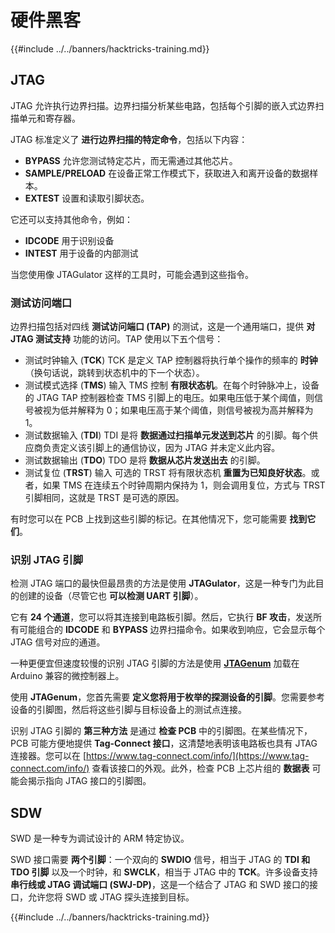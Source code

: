 # 硬件黑客

{{#include ../../banners/hacktricks-training.md}}

## JTAG

JTAG 允许执行边界扫描。边界扫描分析某些电路，包括每个引脚的嵌入式边界扫描单元和寄存器。

JTAG 标准定义了 **进行边界扫描的特定命令**，包括以下内容：

- **BYPASS** 允许您测试特定芯片，而无需通过其他芯片。
- **SAMPLE/PRELOAD** 在设备正常工作模式下，获取进入和离开设备的数据样本。
- **EXTEST** 设置和读取引脚状态。

它还可以支持其他命令，例如：

- **IDCODE** 用于识别设备
- **INTEST** 用于设备的内部测试

当您使用像 JTAGulator 这样的工具时，可能会遇到这些指令。

### 测试访问端口

边界扫描包括对四线 **测试访问端口 (TAP)** 的测试，这是一个通用端口，提供 **对 JTAG 测试支持** 功能的访问。TAP 使用以下五个信号：

- 测试时钟输入 (**TCK**) TCK 是定义 TAP 控制器将执行单个操作的频率的 **时钟**（换句话说，跳转到状态机中的下一个状态）。
- 测试模式选择 (**TMS**) 输入 TMS 控制 **有限状态机**。在每个时钟脉冲上，设备的 JTAG TAP 控制器检查 TMS 引脚上的电压。如果电压低于某个阈值，则信号被视为低并解释为 0；如果电压高于某个阈值，则信号被视为高并解释为 1。
- 测试数据输入 (**TDI**) TDI 是将 **数据通过扫描单元发送到芯片** 的引脚。每个供应商负责定义该引脚上的通信协议，因为 JTAG 并未定义此内容。
- 测试数据输出 (**TDO**) TDO 是将 **数据从芯片发送出去** 的引脚。
- 测试复位 (**TRST**) 输入 可选的 TRST 将有限状态机 **重置为已知良好状态**。或者，如果 TMS 在连续五个时钟周期内保持为 1，则会调用复位，方式与 TRST 引脚相同，这就是 TRST 是可选的原因。

有时您可以在 PCB 上找到这些引脚的标记。在其他情况下，您可能需要 **找到它们**。

### 识别 JTAG 引脚

检测 JTAG 端口的最快但最昂贵的方法是使用 **JTAGulator**，这是一种专门为此目的创建的设备（尽管它也 **可以检测 UART 引脚**）。

它有 **24 个通道**，您可以将其连接到电路板引脚。然后，它执行 **BF 攻击**，发送所有可能组合的 **IDCODE** 和 **BYPASS** 边界扫描命令。如果收到响应，它会显示每个 JTAG 信号对应的通道。

一种更便宜但速度较慢的识别 JTAG 引脚的方法是使用 [**JTAGenum**](https://github.com/cyphunk/JTAGenum/) 加载在 Arduino 兼容的微控制器上。

使用 **JTAGenum**，您首先需要 **定义您将用于枚举的探测设备的引脚**。您需要参考设备的引脚图，然后将这些引脚与目标设备上的测试点连接。

识别 JTAG 引脚的 **第三种方法** 是通过 **检查 PCB** 中的引脚图。在某些情况下，PCB 可能方便地提供 **Tag-Connect 接口**，这清楚地表明该电路板也具有 JTAG 连接器。您可以在 [https://www.tag-connect.com/info/](https://www.tag-connect.com/info/) 查看该接口的外观。此外，检查 PCB 上芯片组的 **数据表** 可能会揭示指向 JTAG 接口的引脚图。

## SDW

SWD 是一种专为调试设计的 ARM 特定协议。

SWD 接口需要 **两个引脚**：一个双向的 **SWDIO** 信号，相当于 JTAG 的 **TDI 和 TDO 引脚** 以及一个时钟，和 **SWCLK**，相当于 JTAG 中的 **TCK**。许多设备支持 **串行线或 JTAG 调试端口 (SWJ-DP)**，这是一个结合了 JTAG 和 SWD 接口的接口，允许您将 SWD 或 JTAG 探头连接到目标。

{{#include ../../banners/hacktricks-training.md}}
